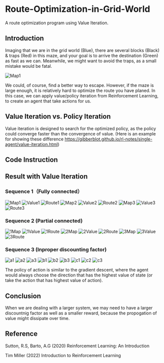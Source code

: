 # Route-Optimization-in-Grid-World
A route optimization program using Value Iteration.
## Introduction
Imaging that we are in the grid world (Blue), there are several blocks (Black) & traps (Red) in this maze, and your goal is to arrive the destination (Green) as fast as we can. Meanwhile, we might want to avoid the traps, as a small mistake would be fatal. 

![Map1](https://user-images.githubusercontent.com/112973740/220216808-8cf8483f-72d5-426a-9431-74ef1f9db24a.png)

We could, of course, find a better way to escape. However, if the maze is large enough, it is relatively hard to optimize the route you have planed. In this case, we can apply value/policy iteration from Reinforcement Learning, to create an agent that take actions for us.

## Value Iteration vs. Policy Iteration
Value iteration is designed to search for the optimized policy, as the policy could converge faster than the convergence of value. (Here is an example for showing these difference https://gibberblot.github.io/rl-notes/single-agent/value-iteration.html)

## Code Instruction

## Result with Value Iteration
### Sequence 1（Fully connected）
![Map1](https://user-images.githubusercontent.com/112973740/220216824-35b297f4-189c-4718-8b36-f92079f3713d.png)
![Value1](https://user-images.githubusercontent.com/112973740/220216830-1a0792cf-48c5-4c40-be5a-99ba57fb7bde.png)
![Route1](https://user-images.githubusercontent.com/112973740/220216860-cbf85462-4641-45bd-987e-f5e8fca1de34.png)
![Map2](https://user-images.githubusercontent.com/112973740/220217251-01466b41-8a80-498d-ac3d-53ef18bc2370.png)
![Value2](https://user-images.githubusercontent.com/112973740/220217260-067cabe1-72ef-4b17-b7f1-9bf529c67ea5.png)
![Route2](https://user-images.githubusercontent.com/112973740/220217257-ee5fa6c0-efad-48b0-9976-e784bd60a460.png)
![Map3](https://user-images.githubusercontent.com/112973740/220217488-747e8c6d-500c-4032-a1c9-b1f31e0f642d.png)
![Value3](https://user-images.githubusercontent.com/112973740/220217498-739f5528-87f3-4355-a95e-a89e4f8b4b02.png)
![Route3](https://user-images.githubusercontent.com/112973740/220217511-73349d3c-4827-4155-918c-7eee5a99c558.png)
### Sequence 2 (Partial connected)
![1Map](https://user-images.githubusercontent.com/112973740/220220536-f0411c7e-e16b-45ea-9189-da498f924a28.png)
![1Value](https://user-images.githubusercontent.com/112973740/220220551-1120fe74-576f-4007-adda-628d1f660294.png)
![1Route](https://user-images.githubusercontent.com/112973740/220220561-a9c2b82b-a60b-4d0e-8d4c-e557a168d20e.png)
![2Map](https://user-images.githubusercontent.com/112973740/220220571-2cc80223-9479-41a5-8db6-5e3833263280.png)
![2Value](https://user-images.githubusercontent.com/112973740/220220574-2a7738eb-8bbb-4867-84a5-61ec332eece4.png)
![2Route](https://user-images.githubusercontent.com/112973740/220220582-64b35967-a927-4547-b235-40af9e494f4e.png)
![3Map](https://user-images.githubusercontent.com/112973740/220220602-fbb47412-0d70-412c-9d5f-1912fa489327.png)
![3Value](https://user-images.githubusercontent.com/112973740/220220608-1002d3bc-3db9-481c-88ed-e59e408c5a39.png)
![3Route](https://user-images.githubusercontent.com/112973740/220220616-2c0a5029-ee92-4bdc-9960-03f908aa44a4.png)
### Sequence 3 (Inproper discounting factor)
![a1](https://user-images.githubusercontent.com/112973740/220221583-066e1d59-95d0-4412-89d7-f348f4517bea.png)
![a2](https://user-images.githubusercontent.com/112973740/220221595-045a40f1-5197-47e3-9dd8-25b4da8a0459.png)
![a3](https://user-images.githubusercontent.com/112973740/220221600-a1929830-e45e-460e-b8fa-b4ccbc2ea8f1.png)
![b1](https://user-images.githubusercontent.com/112973740/220221614-d10776be-cb7e-48e0-afdd-707a3bd5a242.png)
![b2](https://user-images.githubusercontent.com/112973740/220221618-e4b875cb-5293-473b-9de5-0428504dcc0b.png)
![b3](https://user-images.githubusercontent.com/112973740/220221627-68438e64-03c4-42e9-8286-87d2a1433bab.png)
![c1](https://user-images.githubusercontent.com/112973740/220221637-ed61f1af-cb43-4760-a216-08ac0b0544fa.png)
![c2](https://user-images.githubusercontent.com/112973740/220221641-35e93eba-2aa9-481b-a761-ab1281029789.png)
![c3](https://user-images.githubusercontent.com/112973740/220221647-746fa6d8-8b55-483c-9733-2c213ca1fbab.png)

The policy of action is similar to the gradient descent, where the agent would always choose the direction that has the highest value of state (or take the action that has highest value of action).
## Conclusion
When we are dealing with a larger system, we may need to have a larger discountnig factor as well as a smaller reward, because the propogation of value might dissipate over time.

## Reference
Sutton, R.S, Barto, A.G (2020) Reinforcement Learning: An Introduction

Tim Miller (2022) Introduction to Reinforcement Learning
